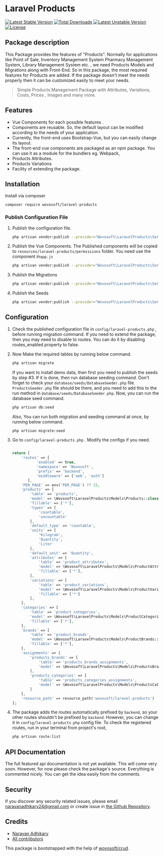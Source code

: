 # Laravel Products

[![Latest Stable Version](https://poser.pugx.org/wovosoft/laravel-permissions/v/stable)](https://packagist.org/packages/wovosoft/laravel-permissions) [![Total Downloads](https://poser.pugx.org/wovosoft/laravel-permissions/downloads)](https://packagist.org/packages/wovosoft/laravel-permissions) [![Latest Unstable Version](https://poser.pugx.org/wovosoft/laravel-permissions/v/unstable)](https://packagist.org/packages/wovosoft/laravel-permissions) [![License](https://poser.pugx.org/wovosoft/laravel-permissions/license)](https://packagist.org/packages/wovosoft/laravel-permissions)

## Package description
This Package provides the features of "Products". Normally for applications like Point of Sale, Inventory Management System
Pharmacy Management System, Library Management System etc. , we need Products Models and Migrations along with Front-End.
So in this package, the most required features for Products are added. If the package doesn't meet the needs properly then
it can be customized easily to meet your needs.
> Simple Products Management Package with Attributes, Variations, Costs, Prices , Images and many more.

## Features

- Vue Components for each possible features .
- Components are reusable. So, the default layout can be modified according to the needs of your application.
- Currently, the front-end uses Bootstrap-Vue, but you can easily change its layout.
- The front-end vue components are packaged as an npm package. You can use it as a module for the bundlers eg. Webpack,
- Products Attributes.
- Products Variations
- Facility of extending the package.

## Installation

Install via composer

```bash
composer require wovosoft/laravel-products
```

### Publish Configuration File


1. Publish the configuration file.

    ```bash
    php artisan vendor:publish --provider="Wovosoft\LaravelProducts\ServiceProvider" --tag="config"
    ```

2. Publish the Vue Components. The Published components will be copied to `resources/laravel-products/permissions` folder. You need use the component in`app.js`

    ```bash
    php artisan vendor:publish --provider="Wovosoft\LaravelProducts\ServiceProvider" --tag="resources"
    ```

3. Publish the Migrations

    ```bash
    php artisan vendor:publish --provider="Wovosoft\LaravelProducts\ServiceProvider" --tag="migrations"
    ```

3. Publish the Seeds

    ```bash
    php artisan vendor:publish --provider="Wovosoft\LaravelProducts\ServiceProvider" --tag="seeds"
    ```

## Configuration

1. Check the published configuration file in `config/laravel-products.php` , before running migration command.
    If you need to extend the package, then you may need to disable to routes. You can do it by disabling routes_enabled property to false.

2. Now Make the required tables by running below command.

    ```bash
    php artisan migrate
    ```

   If you want to install demo data, then first you need to publish the seeds by step #3. If it is done, then
   run database seeding command. Don't forget to check your `database/seeds/DatabaseSeeder.php` file. `ProductsSeeder.php`
   file should be there, and you need to add this to the run method in `database/seeds/DatabaseSeeder.php`. Now, you
   can run the database seed command.

   ```bash
   php artisan db:seed
   ```
   Also, You can run both migration and seeding command at once, by running below command.
   ```bash
   php artisan migrate:seed
   ```

3. Go to `config/laravel-products.php` . Modify the configs if you need.

    ```php

    return [
        'routes' => [
               'enabled' => true,
               'namespace' => 'Wovosoft',
               'prefix' => 'backend',
               'middleware' => ['web', 'auth']
           ],
        'PER_PAGE' => env('PER_PAGE') ?? 15,
        'products' => [
            'table' => 'products',
            'model' => \Wovosoft\LaravelProducts\Models\Products::class,
            'fillable' => ['*'],
            'types' => [
                'countable',
                'uncountable'
            ],
            'default_type' => 'countable',
            'units' => [
                'Kilogram',
                'Quantity',
                'Liter'
            ],
            'default_unit' => 'Quantity',
            'attributes' => [
                'table' => 'product_attributes',
                'model' => \Wovosoft\LaravelProducts\Models\ProductAttributes::class,
                'fillable' => ['*'],
            ],
            'variations' => [
                'table' => 'product_variations',
                'model' => \Wovosoft\LaravelProducts\Models\ProductVariations::class,
                'fillable' => ['*']
            ],
        ],
        'categories' => [
            'table' => 'product_categories',
            'model' => \Wovosoft\LaravelProducts\Models\ProductCategories::class,
            'fillable' => ['*'],
        ],
        'brands' => [
            'table' => 'product_brands',
            'model' => \Wovosoft\LaravelProducts\Models\ProductBrands::class,
            'fillable' => ['*'],
        ],
        'assignments' => [
            'products_brands' => [
                'table' => 'products_brands_assignments',
                'model' => \Wovosoft\LaravelProducts\Models\ProductsBrandsAssignments::class,
            ],
            'products_categories' => [
                'table' => 'products_categories_assignments',
                'model' => \Wovosoft\LaravelProducts\Models\ProductsCategoriesAssignments::class
            ]
        ],
        'resource_path' => resource_path('wovosoft/laravel-products')
    ];
    ```

4.  The package adds the routes automatically prefixed by `backend`, so your other routes shouldn't
    be prefixed by `backend`. However, you can change it in `config/laravel-products.php` config file.
    To check the registered routes, run in your terminal from project's root,

    ```bash
    php artisan route:list
    ```

## API Documentation
The full featured api documentation is not yet available. This will come very soon. However, for now please
check the package's source. Everything is commented nicely. You can get the idea easily from the comments.

## Security

If you discover any security related issues, please email [narayanadhikary24@gmail.com](narayanadhikary24@gmail.com)
or create issue in [the Github Repository](https://github.com/wovosoft/laravel-products).

## Credits

- [Narayan Adhikary](https://github.com/wovosoft/laravel-products)
- [All contributors](https://github.com/wovosoft/laravel-products/graphs/contributors)

This package is bootstrapped with the help of
[wovosoft/crud](https://github.com/wovosoft/crud).


